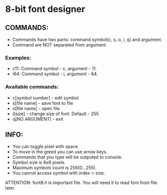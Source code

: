# 8-bit font designer

## COMMANDS:
* Commands have two parts: command symbol(c, s, o, i, q) and argument.
* Command are NOT separated from argument.

###	Examples:
* c11: Command symbol - c, argument - 11.
* i64: Command symbol - i, argument - 64.

### Available commands:
* c[symbol number] - edit symbol
* s[file name] - save font to file
* o[file name] - open file
* i[size] - change size of font. Default - 255
* q[NO ARGUMENT] - exit

## INFO:
* You can toggle pixel with space.
* To move in the greed you can use arrow keys.
* Commands that you type will be outputed to console.
* Symbol size is 8x8 pixels.
* Maximum symbols count is 256(0...255).
* You cannot access symbol with index > size.

ATTENTION: font8.h is important file. You will need it to read font from file later.

